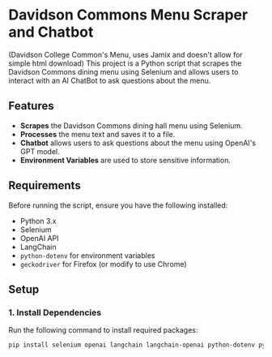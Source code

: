 # Davidson Commons Menu Scraper and Chatbot

(Davidson College Common's Menu, uses Jamix and doesn't allow for simple html download)
This project is a Python script that scrapes the Davidson Commons dining menu using Selenium and allows users to interact with an AI ChatBot to ask questions about the menu.

## Features
- **Scrapes** the Davidson Commons dining hall menu using Selenium.
- **Processes** the menu text and saves it to a file.
- **Chatbot** allows users to ask questions about the menu using OpenAI's GPT model.
- **Environment Variables** are used to store sensitive information.

## Requirements
Before running the script, ensure you have the following installed:
- Python 3.x
- Selenium
- OpenAI API
- LangChain
- `python-dotenv` for environment variables
- `geckodriver` for Firefox (or modify to use Chrome)

## Setup

### 1. Install Dependencies
Run the following command to install required packages:
```bash
pip install selenium openai langchain langchain-openai python-dotenv python-docx
